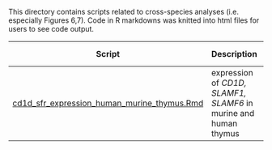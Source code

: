 This directory contains scripts related to cross-species analyses (i.e. especially Figures 6,7). Code in R markdowns was knitted into html files for users to see code output.

| Script | Description | Manuscript Figure(s) |
| ------ | ----------- | -------------------- |
| [cd1d_sfr_expression_human_murine_thymus.Rmd](./cd1d_sfr_expression_human_murine_thymus.Rmd) | expression of _CD1D, SLAMF1, SLAMF6_ in murine and human thymus | Fig 7A,B,E,F |